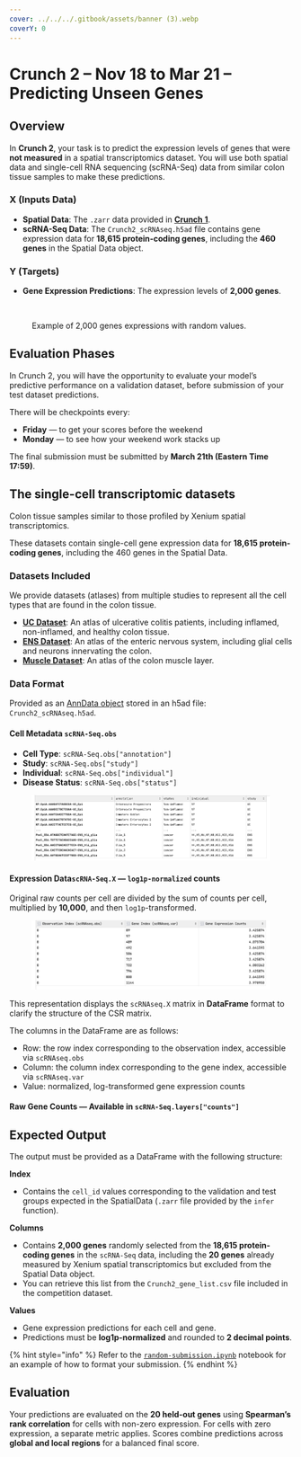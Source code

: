 ```yaml
---
cover: ../../../.gitbook/assets/banner (3).webp
coverY: 0
---
```


# Crunch 2 – Nov 18 to Mar 21 – Predicting Unseen Genes

## Overview

In **Crunch 2**, your task is to predict the expression levels of genes that were **not measured** in a spatial transcriptomics dataset. You will use both spatial data and single-cell RNA sequencing (scRNA-Seq) data from similar colon tissue samples to make these predictions.

### **X (Inputs Data)**

* **Spatial Data**: The `.zarr` data provided in [**Crunch 1**](crunch-1.md#linking-the-h-and-e-image-to-spatial-transcriptomics).
* **scRNA-Seq Data**: The `Crunch2_scRNAseq.h5ad` file contains gene expression data for **18,615 protein-coding genes**, including the **460 genes** in the Spatial Data object.

### **Y (Targets)**

* **Gene Expression Predictions**: The expression levels of **2,000 genes**.

<div data-full-width="false"><figure><img src="../../../.gitbook/assets/Capture d’écran 2024-11-18 à 19.47.47.png" alt=""><figcaption><p>Example of 2,000 genes expressions with random values.</p></figcaption></figure></div>

## Evaluation Phases

In Crunch 2, you will have the opportunity to evaluate your model’s predictive performance on a validation dataset, before submission of your test dataset predictions.

There will be checkpoints every:

* **Friday** — to get your scores before the weekend
* **Monday** — to see how your weekend work stacks up

The final submission must be submitted by **March 21th (Eastern Time 17:59)**.

## The single-cell transcriptomic datasets

Colon tissue samples similar to those profiled by Xenium spatial transcriptomics.

These datasets contain single-cell gene expression data for **18,615 protein-coding genes**, including the 460 genes in the Spatial Data.

### **Datasets Included**

We provide datasets (atlases) from multiple studies to represent all the cell types that are found in the colon tissue.

* [**UC Dataset**](https://pubmed.ncbi.nlm.nih.gov/31348891/): An atlas of ulcerative colitis patients, including inflamed, non-inflamed, and healthy colon tissue.
* [**ENS Dataset**](https://pubmed.ncbi.nlm.nih.gov/32888429/): An atlas of the enteric nervous system, including glial cells and neurons innervating the colon.
* [**Muscle Dataset**](https://pubmed.ncbi.nlm.nih.gov/37206377/): An atlas of the colon muscle layer.

### **Data Format**

Provided as an [AnnData object](https://anndata.readthedocs.io/en/latest/) stored in an h5ad file: `Crunch2_scRNAseq.h5ad`.

#### **Cell Metadata `scRNA-Seq.obs`**

* **Cell Type**: `scRNA-Seq.obs["annotation"]`
* **Study**: `scRNA-Seq.obs["study"]`
* **Individual**: `scRNA-Seq.obs["individual"]`
* **Disease Status**: `scRNA-Seq.obs["status"]`

<figure><img src="../../../.gitbook/assets/ScRNA-Seq obs (1).png" alt="scRNA-Seq Observations (scRNAseq.obs)"><figcaption></figcaption></figure>

#### **Expression Data`scRNA-Seq.X`** — `log1p-normalized` counts

Original raw counts per cell are divided by the sum of counts per cell, multiplied by **10,000**, and then `log1p`-transformed.

<div data-full-width="false"><figure><img src="../../../.gitbook/assets/ScRNA-Seq X (2).png" alt="Compressed Sparse Row (CSR) Matrix of scRNAseq.X as DataFrame"><figcaption></figcaption></figure></div>

This representation displays the `scRNAseq.X` matrix in **DataFrame** format to clarify the structure of the CSR matrix.

The columns in the DataFrame are as follows:

* Row: the row index corresponding to the observation index, accessible via `scRNAseq.obs`
* Column: the column index corresponding to the gene index, accessible via `scRNAseq.var`
* Value: normalized, log-transformed gene expression counts

#### **Raw Gene Counts** — Available in `scRNA-Seq.layers["counts"]`

## Expected Output

The output must be provided as a DataFrame with the following structure:

**Index**

* Contains the `cell_id` values corresponding to the validation and test groups expected in the SpatialData (`.zarr` file provided by the `infer` function).

**Columns**

* Contains **2,000 genes** randomly selected from the **18,615 protein-coding genes** in the `scRNA-Seq` data, including the **20 genes** already measured by Xenium spatial transcriptomics but excluded from the Spatial Data object.
* You can retrieve this list from the `Crunch2_gene_list.csv` file included in the competition dataset.

**Values**

* Gene expression predictions for each cell and gene.
* Predictions must be **log1p-normalized** and rounded to **2 decimal points**.

{% hint style="info" %}
Refer to the [`random-submission.ipynb`](https://github.com/crunchdao/competitions/blob/master/competitions/broad-2/quickstarters/random-submission/random-submission.ipynb) notebook for an example of how to format your submission.
{% endhint %}

## Evaluation

Your predictions are evaluated on the **20 held-out genes** using **Spearman’s rank correlation** for cells with non-zero expression. For cells with zero expression, a separate metric applies. Scores combine predictions across **global and local regions** for a balanced final score.
